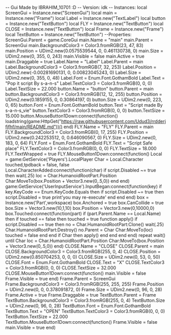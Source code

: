 -- Gui Made by IBRAHIM_10701 :D -- Version: idk -- Instances: local ScreenGui = Instance.new("ScreenGui") local main = Instance.new("Frame") local Label = Instance.new("TextLabel") local button = Instance.new("TextButton") local FLY = Instance.new("TextButton") local CLOSE = Instance.new("TextButton") local Frame = Instance.new("Frame") local TextButton = Instance.new("TextButton") --Properties: ScreenGui.Parent = game.CoreGui main.Name = "main" main.Parent = ScreenGui main.BackgroundColor3 = Color3.fromRGB(23, 47, 83) main.Position = UDim2.new(0.0575539544, 0, 0.461130738, 0) main.Size = UDim2.new(0, 355, 0, 243) main.Visible = false main.Active = true main.Draggable = true Label.Name = "Label" Label.Parent = main Label.BackgroundColor3 = Color3.fromRGB(7, 32, 253) Label.Position = UDim2.new(-0.00281690131, 0, 0.00823045243, 0) Label.Size = UDim2.new(0, 355, 0, 48) Label.Font = Enum.Font.GothamBold Label.Text = "Pop it script By s-a-n-s" Label.TextColor3 = Color3.fromRGB(0, 0, 0) Label.TextSize = 22.000 button.Name = "button" button.Parent = main button.BackgroundColor3 = Color3.fromRGB(12, 12, 255) button.Position = UDim2.new(0.1859155, 0, 0.30864197, 0) button.Size = UDim2.new(0, 223, 0, 65) button.Font = Enum.Font.GothamBold button.Text = "Script made By s-a-n-s_vie" button.TextColor3 = Color3.fromRGB(0, 0, 0) button.TextSize = 15.000 button.MouseButton1Down:connect(function() loadstring(game:HttpGet("https://raw.githubusercontent.com/Udud3/rrdderjfjfhf/main/README.md"))() end) FLY.Name = "FLY" FLY.Parent = main FLY.BackgroundColor3 = Color3.fromRGB(0, 17, 255) FLY.Position = UDim2.new(0.242253512, 0, 0.646090567, 0) FLY.Size = UDim2.new(0, 183, 0, 64) FLY.Font = Enum.Font.GothamBold FLY.Text = "Script Safe place" FLY.TextColor3 = Color3.fromRGB(0, 0, 0) FLY.TextSize = 18.000 FLY.TextWrapped = true FLY.MouseButton1Down:connect(function() Local = game:GetService('Players').LocalPlayer Char = Local.Character touched,tpdback = false, false Local.CharacterAdded:connect(function(char) if script.Disabled ~= true then wait(.25) loc = Char.HumanoidRootPart.Position Char:MoveTo(box.Position + Vector3.new(0,.5,0)) end end) game:GetService('UserInputService').InputBegan:connect(function(key) if key.KeyCode == Enum.KeyCode.Equals then if script.Disabled ~= true then script.Disabled = true print'you may re-execute' end end end) box = Instance.new('Part',workspace) box.Anchored = true box.CanCollide = true box.Size = Vector3.new(10,1,10) box.Position = Vector3.new(0,10000,0) box.Touched:connect(function(part) if (part.Parent.Name == Local.Name) then if touched == false then touched = true function apply() if script.Disabled ~= true then no = Char.HumanoidRootPart:Clone() wait(.25) Char.HumanoidRootPart:Destroy() no.Parent = Char Char:MoveTo(loc) touched = false end end if Char then apply() end end end end) repeat wait() until Char loc = Char.HumanoidRootPart.Position Char:MoveTo(box.Position + Vector3.new(0,.5,0)) end) CLOSE.Name = "CLOSE" CLOSE.Parent = main CLOSE.BackgroundColor3 = Color3.fromRGB(255, 0, 4) CLOSE.Position = UDim2.new(0.850704253, 0, 0, 0) CLOSE.Size = UDim2.new(0, 53, 0, 50) CLOSE.Font = Enum.Font.GothamBold CLOSE.Text = "X" CLOSE.TextColor3 = Color3.fromRGB(0, 0, 0) CLOSE.TextSize = 32.000 CLOSE.MouseButton1Down:connect(function() main.Visible = false Frame.Visible = true end) Frame.Parent = ScreenGui Frame.BackgroundColor3 = Color3.fromRGB(255, 255, 255) Frame.Position = UDim2.new(0, 0, 0.378091872, 0) Frame.Size = UDim2.new(0, 96, 0, 28) Frame.Active = true Frame.Draggable = true TextButton.Parent = Frame TextButton.BackgroundColor3 = Color3.fromRGB(255, 0, 4) TextButton.Size = UDim2.new(0, 96, 0, 28) TextButton.Font = Enum.Font.GothamBold TextButton.Text = "OPEN" TextButton.TextColor3 = Color3.fromRGB(0, 0, 0) TextButton.TextSize = 22.000 TextButton.MouseButton1Down:connect(function() Frame.Visible = false main.Visible = true end)
